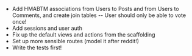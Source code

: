 * Add HMABTM associations from Users to Posts and from Users to Comments, 
  and create join tables -- User should only be able to vote once!
* Add sessions and user auth
* Fix up the default views and actions from the scaffolding
* Set up more sensible routes (model it after reddit!)
* Write the tests first!
